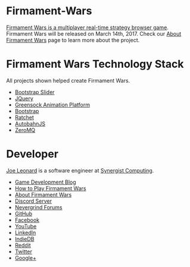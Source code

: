 # Firmament-Wars
[Firmament Wars is a multiplayer real-time strategy browser game](https://nevergrind.com/games/firmament-wars). Firmament Wars will be released on March 14th, 2017. Check our [About Firmament Wars](https://nevergrind.com/blog/about-firmament-wars/) page to learn more about the project.

# Firmament Wars Technology Stack

All projects shown helped create Firmament Wars.

* [Bootstrap Slider](https://github.com/seiyria/bootstrap-slider)
* [JQuery](https://github.com/jquery/jquery)
* [Greensock Animation Platform](https://github.com/greensock/GreenSock-JS)
* [Bootstrap](https://github.com/twbs/bootstrap)
* [Ratchet](https://github.com/ratchetphp/Ratchet)
* [AutobahnJS](https://github.com/crossbario/autobahn-js)
* [ZeroMQ](https://github.com/mkoppanen/php-zmq)

# Developer

[Joe Leonard](https://www.linkedin.com/in/joseph-leonard-78b56287) is a software engineer at [Synergist Computing](http://www.synergistcomputing.com).
* [Game Development Blog](https://nevergrind.com/blog)
* [How to Play Firmament Wars](https://nevergrind.com/blog/how-to-play-firmament-wars)
* [About Firmament Wars](https://nevergrind.com/blog/about-firmament-wars)
* [Discord Server](https://discord.gg/D4suK8b)
* [Nevergrind Forums](https://nevergrind.com/forums)
* [GitHub](https://github.com/Maelfyn)
* [Facebook](https://www.facebook.com/neverworksgames)
* [YouTube](https://www.youtube.com/user/Maelfyn)
* [LinkedIn](https://www.linkedin.com/company/neverworks-games-llc)
* [IndieDB](http://www.indiedb.com/games/firmament-wars)
* [Reddit](https://www.reddit.com/r/firmamentwars)
* [Twitter](https://twitter.com/maelfyn)
* [Google+](https://plus.google.com/+Maelfyn)
